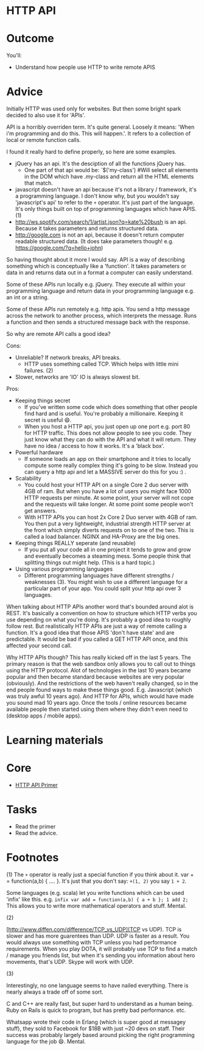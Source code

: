 # HTTP API
# Outcome

You'll:

* Understand how people use HTTP to write remote APIS

# Advice

Initially HTTP was used only for websites. But then some bright spark decided to also use it for 'APIs'.

API is a horribly overriden term. It's quite general. Loosely it means: 'When i'm programming and do this. This will happen.'. It refers to a collection of local or remote function calls.

I found it really hard to define properly, so here are some examples.

* jQuery has an api. It's the desciption of all the functions jQuery has.
  * One part of that api would be: `$('my-class') #Will select all elements in the DOM which have .my-class and return all the HTML elements that match.
* javascript doesn't have an api because it's not a library / framework, it's a programming language. I don't know why, but you wouldn't say 'javascript's api' to refer to the `+` operator. It's just part of the language. It's only things built on top of programming languages which have APIS. (1)
* http://ws.spotify.com/search/1/artist.json?q=kate%20bush is an api. Because it takes parameters and returns structured data.
* http://google.com is not an api, because it doesn't return computer readable structured data. (It does take parameters though! e.g. https://google.com/?q=hello+john)

So having thought about it more I would say. API is a way of describing something which is conceptually like a 'function'. It takes parameters or data in and returns data out in a format a computer can easily understand.

Some of these APIs run locally e.g. jQuery. They execute all within your programming language and return data in your programming language e.g. an int or a string.

Some of these APIs run remotely e.g. http apis. You send a http message across the network to another process, which interprets the message. Runs a function and then sends a structured message back with the response.

So why are remote API calls a good idea?

Cons:

* Unreliable? If network breaks, API breaks.
  * HTTP uses something called TCP. Which helps with little mini failures. (2)
* Slower, networks are 'IO' IO is always slowest bit.

Pros:

* Keeping things secret
  * If you've written some code which does something that other people find hard and is useful. You're probably a millionaire. Keeping it secret is useful :smile:.
  * When you host a HTTP api, you just open up one port e.g. port 80 for HTTP traffic. This does not allow people to see you code. They just know what they can do with the API and what it will return. They have no idea / access to how it works. It's a 'black box'.
* Powerful hardware
  * If someone loads an app on their smartphone and it tries to locally compute some really complex thing it's going to be slow. Instead you can query a http api and let a MASSIVE server do this for you :) .
* Scalability
  * You could host your HTTP API on a single Core 2 duo server with 4GB of ram. But when you have a lot of users you might face 1000 HTTP requests per minute. At some point, your server will not cope and the requests will take longer. At some point some people won't get answers.
  * With HTTP APIs you can host 2x Core 2 Duo server with 4GB of ram. You then put a very lightweight, industrial strength HTTP server at the front which simply diverts requests on to one of the two. This is called a load balancer. NGINX and HA-Proxy are the big ones.
* Keeping things REALLY seperate (and reusable)
  * If you put all your code all in one project it tends to grow and grow and eventually becomes a steaming mess. Some people think that splitting things out might help. (This is a hard topic.)
* Using various programming languages
  * Different programming languages have different strengths / weaknesses (3). You might wish to use a different language for a particular part of your app. You could split your http api over 3 languages.

When talking about HTTP APIs another word that's bounded around alot is REST. It's basically a convention on how to structure which HTTP verbs you use depending on what you're doing. It's probably a good idea to roughly follow rest. But realistically HTTP APIs are just a way of remote calling a function. It's a good idea that those APIS 'don't have state' and are predictable. It would be bad if you called a GET HTTP API once, and this affected your second call.

Why HTTP APIs though? This has really kicked off in the last 5 years. The primary reason is that the web sandbox only allows you to call out to things using the HTTP protocol. Alot of technologies in the last 10 years became popular and then became standard because websites are very popular (obviously). And the restrictions of the web haven't really changed, so in the end people found ways to make these things good. E.g. Javascript (which was truly awful 10 years ago). And HTTP for APIs, which would have made you sound mad 10 years ago. Once the tools / online resources became available people then started using them where they didn't even need to (desktop apps / mobile apps).

# Learning materials

# Core

* [HTTP API Primer](http://code.tutsplus.com/tutorials/a-beginners-guide-to-http-and-rest--net-16340)


# Tasks

* Read the primer
* Read the advice.

# Footnotes

(1) The `+` operator is really just a special function if you think about it. var + = function(a,b) { .... }. It's just that you don't say: `+(1, 2)` you say `1 + 2`.

Some languages (e.g. scala) let you write functions which can be used 'infix' like this. e.g. `infix var add = function(a,b) { a + b }; 1 add 2;` This allows you to write more mathematical operators and stuff. Mental.

(2)

[http://www.diffen.com/difference/TCP_vs_UDP](TCP vs UDP). TCP is slower and has more guarentees than UDP. UDP is faster as a result. You would always use something with TCP unless you had performance requirements. When you play DOTA, it will probably use TCP to find a match / manage you friends list, but when it's sending you information about hero movements, that's UDP. Skype will work with UDP.

(3)

Interestingly, no one language seems to have nailed everything. There is nearly always a trade off of some sort.

C and C++ are really fast, but super hard to understand as a human being.
Ruby on Rails is quick to program, but has pretty bad performance.
etc.

Whatsapp wrote their code in Erlang (which is super good at messagey stuff), they sold to Facebook for $18B with just ~20 devs on staff. Their success was probably largely based around picking the right programming language for the job :smile:.  Mental.
